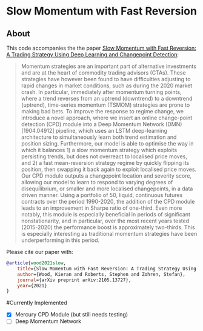 # Slow Momentum with Fast Reversion
## About
This code accompanies the the paper [Slow Momentum with Fast Reversion: A Trading Strategy Using Deep Learning and Changepoint Detection](https://arxiv.org/pdf/2105.13727.pdf):
> Momentum strategies are an important part of alternative investments and are at the heart of commodity trading advisors (CTAs). These strategies have however been found to have difficulties adjusting to rapid changes in market conditions, such as during the 2020 market crash. In particular, immediately after momentum turning points, where a trend reverses from an uptrend (downtrend) to a downtrend (uptrend), time-series momentum (TSMOM) strategies are prone to making bad bets. To improve the response to regime change, we introduce a novel approach, where we insert an online change-point detection (CPD) module into a Deep Momentum Network (DMN) [1904.04912] pipeline, which uses an LSTM deep-learning architecture to simultaneously learn both trend estimation and position sizing. Furthermore, our model is able to optimise the way in which it balances 1) a slow momentum strategy which exploits persisting trends, but does not overreact to localised price moves, and 2) a fast mean-reversion strategy regime by quickly flipping its position, then swapping it back again to exploit localised price moves. Our CPD module outputs a changepoint location and severity score, allowing our model to learn to respond to varying degrees of disequilibrium, or smaller and more localised changepoints, in a data driven manner. Using a portfolio of 50, liquid, continuous futures contracts over the period 1990-2020, the addition of the CPD module leads to an improvement in Sharpe ratio of one-third. Even more notably, this module is especially beneficial in periods of significant nonstationarity, and in particular, over the most recent years tested (2015-2020) the performance boost is approximately two-thirds. This is especially interesting as traditional momentum strategies have been underperforming in this period.

Please cite our paper with:
```bib
@article{wood2021slow,
    title={Slow Momentum with Fast Reversion: A Trading Strategy Using Deep Learning and Changepoint Detection},
    author={Wood, Kieran and Roberts, Stephen and Zohren, Stefan},
    journal={arXiv preprint arXiv:2105.13727},
    year={2021}
}
```

#Currently Implemented
- [x] Mercury CPD Module (but still needs testing)
- [ ] Deep Momentum Network 
